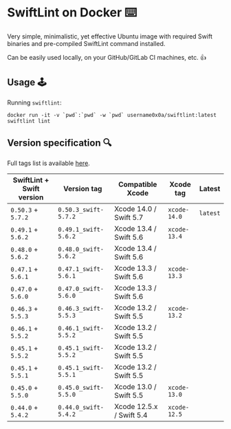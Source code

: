 
# SwiftLint on Docker ⌨️

Very simple, minimalistic, yet effective Ubuntu image with required Swift binaries and pre-compiled SwiftLint command installed.

Can be easily used locally, on your GitHub/GitLab CI machines, etc. 👍

## Usage 🕹

Running `swiftlint`:

```
docker run -it -v `pwd`:`pwd` -w `pwd` username0x0a/swiftlint:latest swiftlint lint
```

## Version specification 🔍

Full tags list is available [here](https://hub.docker.com/r/username0x0a/swiftlint/tags).

| SwiftLint + Swift version | Version tag          | Compatible Xcode         | Xcode tag    | Latest   |
|---------------------------|----------------------|--------------------------|--------------|----------|
| `0.50.3` + `5.7.2`        | `0.50.3_swift-5.7.2` | Xcode 14.0 / Swift 5.7   | `xcode-14.0` | `latest` |
| `0.49.1` + `5.6.2`        | `0.49.1_swift-5.6.2` | Xcode 13.4 / Swift 5.6   | `xcode-13.4` |          |
| `0.48.0` + `5.6.2`        | `0.48.0_swift-5.6.2` | Xcode 13.4 / Swift 5.6   |              |          |
| `0.47.1` + `5.6.1`        | `0.47.1_swift-5.6.1` | Xcode 13.3 / Swift 5.6   | `xcode-13.3` |          |
| `0.47.0` + `5.6.0`        | `0.47.0_swift-5.6.0` | Xcode 13.3 / Swift 5.6   |              |          |
| `0.46.3` + `5.5.3`        | `0.46.3_swift-5.5.3` | Xcode 13.2 / Swift 5.5   | `xcode-13.2` |          |
| `0.46.1` + `5.5.2`        | `0.46.1_swift-5.5.2` | Xcode 13.2 / Swift 5.5   |              |          |
| `0.45.1` + `5.5.2`        | `0.45.1_swift-5.5.2` | Xcode 13.2 / Swift 5.5   |              |          |
| `0.45.1` + `5.5.1`        | `0.45.1_swift-5.5.1` | Xcode 13.2 / Swift 5.5   |              |          |
| `0.45.0` + `5.5.0`        | `0.45.0_swift-5.5.0` | Xcode 13.0 / Swift 5.5   | `xcode-13.0` |          |
| `0.44.0` + `5.4.2`        | `0.44.0_swift-5.4.2` | Xcode 12.5.x / Swift 5.4 | `xcode-12.5` |          |
